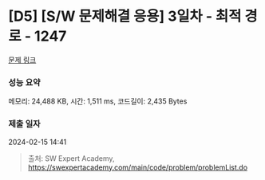 # [D5] [S/W 문제해결 응용] 3일차 - 최적 경로 - 1247 

[문제 링크](https://swexpertacademy.com/main/code/problem/problemDetail.do?contestProbId=AV15OZ4qAPICFAYD) 

### 성능 요약

메모리: 24,488 KB, 시간: 1,511 ms, 코드길이: 2,435 Bytes

### 제출 일자

2024-02-15 14:41



> 출처: SW Expert Academy, https://swexpertacademy.com/main/code/problem/problemList.do